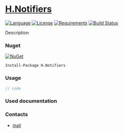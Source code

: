 # [H.Notifiers](https://github.com/HavenDV/H.Notifiers/) 

[![Language](https://img.shields.io/badge/language-C%23-blue.svg?style=flat-square)](https://github.com/HavenDV/H.Notifiers/search?l=C%23&o=desc&s=&type=Code) 
[![License](https://img.shields.io/github/license/HavenDV/H.Notifiers.svg?label=License&maxAge=86400)](LICENSE.md) 
[![Requirements](https://img.shields.io/badge/Requirements-.NET%20Standard%202.0-blue.svg)](https://github.com/dotnet/standard/blob/master/docs/versions/netstandard2.0.md)
[![Build Status](https://github.com/HavenDV/H.Notifiers/workflows/.NET/badge.svg?branch=master)](https://github.com/HavenDV/H.Notifiers/actions?query=workflow%3A%22.NET%22)

Description

### Nuget

[![NuGet](https://img.shields.io/nuget/dt/H.Notifiers.svg?style=flat-square&label=H.Notifiers)](https://www.nuget.org/packages/H.Notifiers/)

```
Install-Package H.Notifiers
```

### Usage

```cs
// code
```

### Used documentation

### Contacts
* [mail](mailto:havendv@gmail.com)

